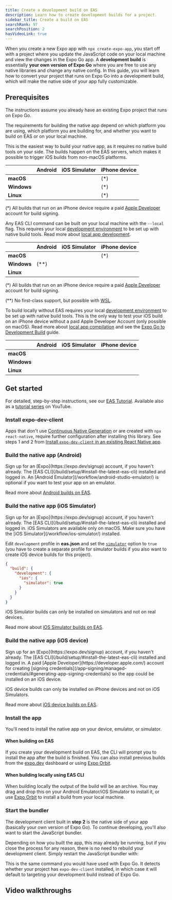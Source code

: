 ```yaml
---
title: Create a development build on EAS
description: Learn how to create development builds for a project.
sidebar_title: Create a build on EAS
searchRank: 97
searchPosition: 2
hasVideoLink: true
---
```


When you create a new Expo app with `npx create-expo-app`, you start off with a project where you update the JavaScript code on your local machine and view the changes in the Expo Go app. A **development build** is essentially **your own version of Expo Go** where you are free to use any native libraries and change any native config. In this guide, you will learn how to convert your project that runs on Expo Go into a development build, which will make the native side of your app fully customizable.

## Prerequisites

The instructions assume you already have an existing Expo project that runs on Expo Go.

The requirements for building the native app depend on which platform you are using, which platform you are building for, and whether you want to build on EAS or on your local machine.

This is the easiest way to build your native app, as it requires no native build tools on your side. The builds happen on the EAS servers, which makes it possible to trigger iOS builds from non-macOS platforms.

|             | Android    | iOS Simulator | iPhone device   |
| ----------- | ---------- | ------------- | --------------- |
| **macOS**   |  |     |  (\*) |
| **Windows** |  |     |  (\*) |
| **Linux**   |  |     |  (\*) |

(\*) All builds that run on an iPhone device require a paid [Apple Developer](https://developer.apple.com) account for build signing.

Any EAS CLI command can be built on your local machine with the `--local` flag. This requires your local [development environment](https://reactnative.dev/docs/set-up-your-environment?os=macos&platform=ios) to be set up with native build tools. Read more about [local app development](/build-reference/local-builds/).

|             | Android           | iOS Simulator | iPhone device   |
| ----------- | ----------------- | ------------- | --------------- |
| **macOS**   |         |     |  (\*) |
| **Windows** |  (\*\*) |     |       |
| **Linux**   |         |     |       |

(\*) All builds that run on an iPhone device require a paid [Apple Developer](https://developer.apple.com) account for build signing.

(\*\*) No first-class support, but possible with [WSL](http://expo.fyi/wsl.md).

To build locally without EAS requires your local [development environment](https://reactnative.dev/docs/set-up-your-environment?os=macos&platform=ios) to be set up with native build tools. This is the only way to test your iOS build on an iPhone device without a paid Apple Developer Account (only possible on macOS). Read more about [local app compilation](/guides/local-app-development/#local-app-compilation) and see the [Expo Go to Development Build](/develop/development-builds/expo-go-to-dev-build/) guide.

|             | Android    | iOS Simulator | iPhone device |
| ----------- | ---------- | ------------- | ------------- |
| **macOS**   |  |     |     |
| **Windows** |  |     |     |
| **Linux**   |  |     |     |

## Get started

For detailed, step-by-step instructions, see our [EAS Tutorial](/tutorial/eas/introduction). Available also as a [tutorial series](https://www.youtube.com/playlist?list=PLsXDmrmFV_AS14tZCBin6m9NIS_VCUKe2) on YouTube.

### Install expo-dev-client

<Collapsible summary="Are you using this library in a existing (bare) React Native apps?">

Apps that don't use [Continuous Native Generation](/workflow/continuous-native-generation/) or are created with `npx react-native`, require further configuration after installing this library. See steps 1 and 2 from [Install `expo-dev-client` in an existing React Native app](/bare/install-dev-builds-in-bare/).

</Collapsible>

### Build the native app (Android)

<Prerequisites numberOfRequirements={3}>
  <Requirement number={1} title="Expo account">
    Sign up for an [Expo](https://expo.dev/signup) account, if you haven't already.
  </Requirement>
  <Requirement number={2} title="EAS CLI">
    The [EAS CLI](/build/setup/#install-the-latest-eas-cli) installed and logged in.
    
  </Requirement>
  <Requirement number={3} title="An Android Emulator (optional)">
    An [Android Emulator](/workflow/android-studio-emulator/) is optional if you want to test your
    app on an emulator.
  </Requirement>
</Prerequisites>

Read more about [Android builds on EAS](/tutorial/eas/android-development-build).

### Build the native app (iOS Simulator)

<Prerequisites numberOfRequirements={3}>
  <Requirement number={1} title="Expo account">
    Sign up for an [Expo](https://expo.dev/signup) account, if you haven't already.
  </Requirement>
  <Requirement number={2} title="EAS CLI">
    The [EAS CLI](/build/setup/#install-the-latest-eas-cli) installed and logged in.
    
  </Requirement>
  <Requirement number={3} title="macOS with iOS Simulator installed">
    iOS Simulators are available only on macOS. Make sure you have the [iOS
    Simulator](/workflow/ios-simulator/) installed.
  </Requirement>
</Prerequisites>

Edit `development` profile in **eas.json** and set the [`simulator`](/eas/json/#simulator) option to `true` (you have to create a separate profile for simulator builds if you also want to create iOS device builds for this project).

```json eas.json
{
  "build": {
    "development": {
      "ios": {
        "simulator": true
      }
    }
  }
}
```

iOS Simulator builds can only be installed on simulators and not on real devices.

Read more about [iOS Simulator builds on EAS](/tutorial/eas/ios-development-build-for-simulators/).

### Build the native app (iOS device)

<Prerequisites numberOfRequirements={3}>
  <Requirement number={1} title="Expo account">
    Sign up for an [Expo](https://expo.dev/signup) account, if you haven't already.
  </Requirement>
  <Requirement number={2} title="EAS CLI">
    The [EAS CLI](/build/setup/#install-the-latest-eas-cli) installed and logged in.
    
  </Requirement>
  <Requirement number={3} title="Apple Developer account">
    A paid [Apple Developer](https://developer.apple.com/) account for creating [signing
    credentials](/app-signing/managed-credentials/#generating-app-signing-credentials) so the app
    could be installed on an iOS device.
  </Requirement>
</Prerequisites>

iOS device builds can only be installed on iPhone devices and not on iOS Simulators.

Read more about [iOS device builds on EAS](/tutorial/eas/ios-development-build-for-devices/).

### Install the app

You'll need to install the native app on your device, emulator, or simulator.

#### When building on EAS

If you create your development build on EAS, the CLI will prompt you to install the app after the build is finished. You can also install previous builds from the [expo.dev](https://expo.dev/) dashboard or using [Expo Orbit](https://expo.dev/orbit).

#### When building locally using EAS CLI

When building locally the output of the build will be an archive. You may drag and drop this on your Android Emulator/iOS Simulator to install it, or use [Expo Orbit](https://expo.dev/orbit) to install a build from your local machine.

### Start the bundler

The development client built in **step 2** is the native side of your app (basically your own version of Expo Go). To continue developing, you'll also want to start the JavaScript bundler.

Depending on how you built the app, this may already be running, but if you close the process for any reason, there is no need to rebuild your development client. Simply restart the JavaScript bundler with:

This is the same command you would have used with Expo Go. It detects whether your project has `expo-dev-client` installed, in which case it will default to targeting your development build instead of Expo Go.

## Video walkthroughs